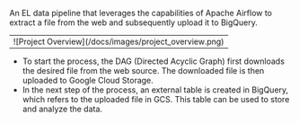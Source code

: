 An EL data pipeline that leverages the capabilities of Apache Airflow to extract a file from the web and subsequently upload it to BigQuery. 

<table>
  <tr>
    <td>![Project Overview](/docs/images/project_overview.png)</td>
  </tr>
</table>

- To start the process, the DAG (Directed Acyclic Graph) first downloads the desired file from the web source. The downloaded file is then uploaded to Google Cloud Storage. 
- In the next step of the process, an external table is created in BigQuery, which refers to the uploaded file in GCS. This table can be used to store and analyze the data.
